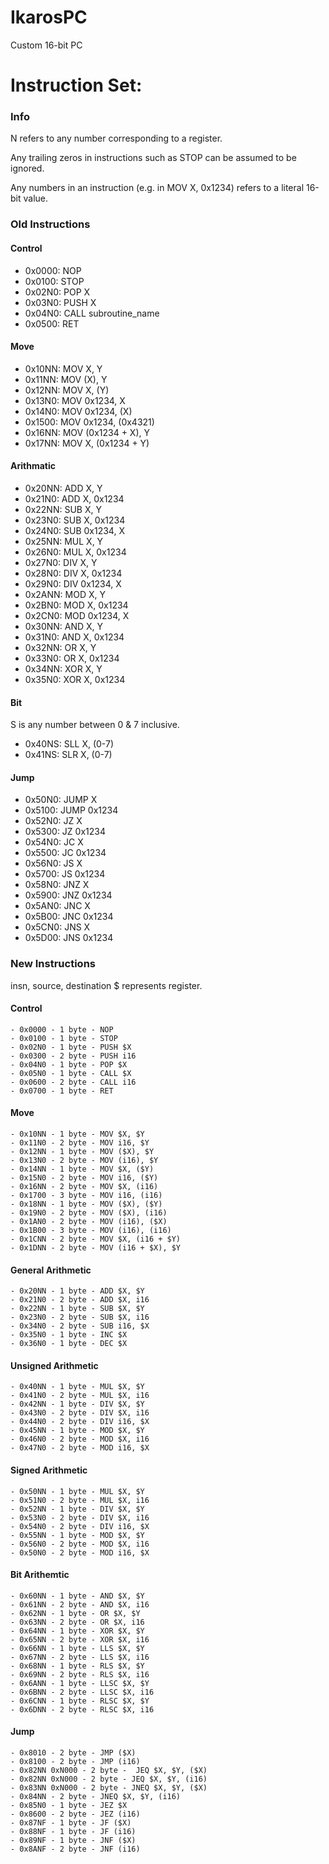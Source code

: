 # IkarosPC
Custom 16-bit PC

# Instruction Set:
### Info
N refers to any number corresponding to a register.

Any trailing zeros in instructions such as STOP can be assumed to be ignored.

Any numbers in an instruction (e.g. in MOV X, 0x1234) refers to a literal 16-bit value.

### Old Instructions
#### Control
- 0x0000: NOP
- 0x0100: STOP
- 0x02N0: POP X
- 0x03N0: PUSH X
- 0x04N0: CALL subroutine_name
- 0x0500: RET
#### Move
- 0x10NN: MOV X, Y
- 0x11NN: MOV (X), Y
- 0x12NN: MOV X, (Y)
- 0x13N0: MOV 0x1234, X
- 0x14N0: MOV 0x1234, (X)
- 0x1500: MOV 0x1234, (0x4321)
- 0x16NN: MOV (0x1234 + X), Y
- 0x17NN: MOV X, (0x1234 + Y)
#### Arithmatic
- 0x20NN: ADD X, Y
- 0x21N0: ADD X, 0x1234
- 0x22NN: SUB X, Y
- 0x23N0: SUB X, 0x1234
- 0x24N0: SUB 0x1234, X
- 0x25NN: MUL X, Y
- 0x26N0: MUL X, 0x1234
- 0x27N0: DIV X, Y
- 0x28N0: DIV X, 0x1234
- 0x29N0: DIV 0x1234, X
- 0x2ANN: MOD X, Y
- 0x2BN0: MOD X, 0x1234
- 0x2CN0: MOD 0x1234, X
- 0x30NN: AND X, Y
- 0x31N0: AND X, 0x1234
- 0x32NN: OR X, Y
- 0x33N0: OR X, 0x1234
- 0x34NN: XOR X, Y
- 0x35N0: XOR X, 0x1234
#### Bit
S is any number between 0 & 7 inclusive.
- 0x40NS: SLL X, (0-7)
- 0x41NS: SLR X, (0-7)
#### Jump
- 0x50N0: JUMP X
- 0x5100: JUMP 0x1234
- 0x52N0: JZ X
- 0x5300: JZ 0x1234
- 0x54N0: JC X
- 0x5500: JC 0x1234
- 0x56N0: JS X
- 0x5700: JS 0x1234
- 0x58N0: JNZ X
- 0x5900: JNZ 0x1234
- 0x5AN0: JNC X
- 0x5B00: JNC 0x1234
- 0x5CN0: JNS X
- 0x5D00: JNS 0x1234

### New Instructions
insn, source, destination
$ represents register.
#### Control
	- 0x0000 - 1 byte - NOP
	- 0x0100 - 1 byte - STOP
	- 0x02N0 - 1 byte - PUSH $X
	- 0x0300 - 2 byte - PUSH i16
	- 0x04N0 - 1 byte - POP $X
	- 0x05N0 - 1 byte - CALL $X
	- 0x0600 - 2 byte - CALL i16
	- 0x0700 - 1 byte - RET
#### Move
	- 0x10NN - 1 byte - MOV $X, $Y
	- 0x11N0 - 2 byte - MOV i16, $Y
	- 0x12NN - 1 byte - MOV ($X), $Y
	- 0x13N0 - 2 byte - MOV (i16), $Y
	- 0x14NN - 1 byte - MOV $X, ($Y)
	- 0x15N0 - 2 byte - MOV i16, ($Y)
	- 0x16NN - 2 byte - MOV $X, (i16)
	- 0x1700 - 3 byte - MOV i16, (i16)
	- 0x18NN - 1 byte - MOV ($X), ($Y)
	- 0x19N0 - 2 byte - MOV ($X), (i16)
	- 0x1AN0 - 2 byte - MOV (i16), ($X)
	- 0x1B00 - 3 byte - MOV (i16), (i16)
	- 0x1CNN - 2 byte - MOV $X, (i16 + $Y)
	- 0x1DNN - 2 byte - MOV (i16 + $X), $Y
#### General Arithmetic
	- 0x20NN - 1 byte - ADD $X, $Y
	- 0x21N0 - 2 byte - ADD $X, i16
	- 0x22NN - 1 byte - SUB $X, $Y
	- 0x23N0 - 2 byte - SUB $X, i16
	- 0x34N0 - 2 byte - SUB i16, $X
	- 0x35N0 - 1 byte - INC $X
	- 0x36N0 - 1 byte - DEC $X
#### Unsigned Arithmetic
	- 0x40NN - 1 byte - MUL $X, $Y
	- 0x41N0 - 2 byte - MUL $X, i16
	- 0x42NN - 1 byte - DIV $X, $Y
	- 0x43N0 - 2 byte - DIV $X, i16
	- 0x44N0 - 2 byte - DIV i16, $X
	- 0x45NN - 1 byte - MOD $X, $Y
	- 0x46N0 - 2 byte - MOD $X, i16
	- 0x47N0 - 2 byte - MOD i16, $X
#### Signed Arithmetic
	- 0x50NN - 1 byte - MUL $X, $Y
	- 0x51N0 - 2 byte - MUL $X, i16
	- 0x52NN - 1 byte - DIV $X, $Y
	- 0x53N0 - 2 byte - DIV $X, i16
	- 0x54N0 - 2 byte - DIV i16, $X
	- 0x55NN - 1 byte - MOD $X, $Y
	- 0x56N0 - 2 byte - MOD $X, i16
	- 0x50N0 - 2 byte - MOD i16, $X
#### Bit Arithemtic
	- 0x60NN - 1 byte - AND $X, $Y
	- 0x61NN - 2 byte - AND $X, i16
	- 0x62NN - 1 byte - OR $X, $Y
	- 0x63NN - 2 byte - OR $X, i16
	- 0x64NN - 1 byte - XOR $X, $Y
	- 0x65NN - 2 byte - XOR $X, i16
	- 0x66NN - 1 byte - LLS $X, $Y
	- 0x67NN - 2 byte - LLS $X, i16
	- 0x68NN - 1 byte - RLS $X, $Y
	- 0x69NN - 2 byte - RLS $X, i16
	- 0x6ANN - 1 byte - LLSC $X, $Y
	- 0x6BNN - 2 byte - LLSC $X, i16
	- 0x6CNN - 1 byte - RLSC $X, $Y
	- 0x6DNN - 2 byte - RLSC $X, i16
#### Jump
	- 0x8010 - 2 byte - JMP ($X)
	- 0x8100 - 2 byte - JMP (i16)
	- 0x82NN 0xN000 - 2 byte -  JEQ $X, $Y, ($X)
	- 0x82NN 0xN000 - 2 byte - JEQ $X, $Y, (i16)
	- 0x83NN 0xN000 - 2 byte - JNEQ $X, $Y, ($X)
	- 0x84NN - 2 byte - JNEQ $X, $Y, (i16)
	- 0x85N0 - 1 byte - JEZ $X
	- 0x8600 - 2 byte - JEZ (i16)
	- 0x87NF - 1 byte - JF ($X)
	- 0x88NF - 1 byte - JF (i16)
	- 0x89NF - 1 byte - JNF ($X)
	- 0x8ANF - 2 byte - JNF (i16)
